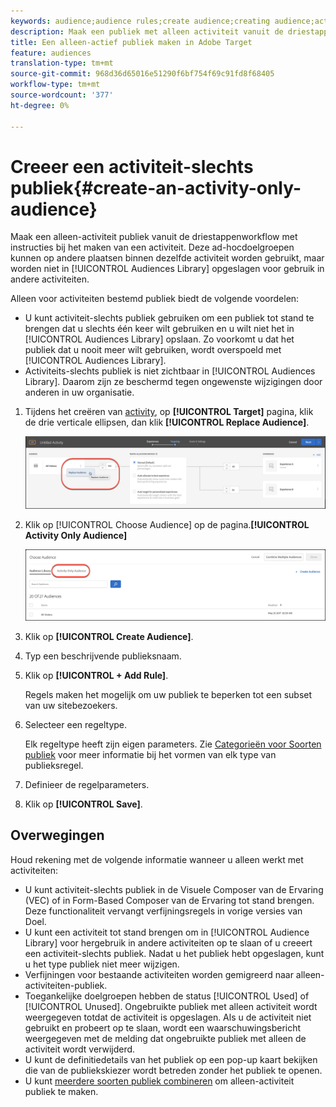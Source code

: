 ```yaml
---
keywords: audience;audience rules;create audience;creating audience;activity only;activity-only;adhoc
description: Maak een publiek met alleen activiteit vanuit de driestappenworkflow van Adobe Target wanneer u een activiteit maakt. Deze speciale doelgroepen kunnen op andere plaatsen binnen dezelfde activiteit worden gebruikt, maar worden niet opgeslagen in de Soortbibliotheek voor gebruik in andere activiteiten.
title: Een alleen-actief publiek maken in Adobe Target
feature: audiences
translation-type: tm+mt
source-git-commit: 968d36d65016e51290f6bf754f69c91fd8f68405
workflow-type: tm+mt
source-wordcount: '377'
ht-degree: 0%

---
```



# Creeer een activiteit-slechts publiek{#create-an-activity-only-audience}

Maak een alleen-activiteit publiek vanuit de driestappenworkflow met instructies bij het maken van een activiteit. Deze ad-hocdoelgroepen kunnen op andere plaatsen binnen dezelfde activiteit worden gebruikt, maar worden niet in [!UICONTROL Audiences Library] opgeslagen voor gebruik in andere activiteiten.

Alleen voor activiteiten bestemd publiek biedt de volgende voordelen:

* U kunt activiteit-slechts publiek gebruiken om een publiek tot stand te brengen dat u slechts één keer wilt gebruiken en u wilt niet het in [!UICONTROL Audiences Library] opslaan. Zo voorkomt u dat het publiek dat u nooit meer wilt gebruiken, wordt overspoeld met [!UICONTROL Audiences Library].
* Activiteits-slechts publiek is niet zichtbaar in [!UICONTROL Audiences Library]. Daarom zijn ze beschermd tegen ongewenste wijzigingen door anderen in uw organisatie.

1. Tijdens het creëren van [activity](/help/c-activities/activities.md#concept_D317A95A1AB54674BA7AB65C7985BA03), op **[!UICONTROL Target]** pagina, klik de drie verticale ellipsen, dan klik **[!UICONTROL Replace Audience]**.

   ![Stap resultaat](assets/edit_audience.png)

1. Klik op [!UICONTROL Choose Audience] op de pagina.**[!UICONTROL Activity Only Audience]**

   ![](assets/activity-only-aud.png)

1. Klik op **[!UICONTROL Create Audience]**.
1. Typ een beschrijvende publieksnaam.
1. Klik op **[!UICONTROL + Add Rule]**.

   Regels maken het mogelijk om uw publiek te beperken tot een subset van uw sitebezoekers.

1. Selecteer een regeltype.

   Elk regeltype heeft zijn eigen parameters. Zie [Categorieën voor Soorten publiek](/help/c-target/c-audiences/c-target-rules/target-rules.md#concept_E3A77E42F1644503A829B5107B20880D) voor meer informatie bij het vormen van elk type van publieksregel.

1. Definieer de regelparameters.
1. Klik op **[!UICONTROL Save]**.

## Overwegingen

Houd rekening met de volgende informatie wanneer u alleen werkt met activiteiten:

* U kunt activiteit-slechts publiek in de Visuele Composer van de Ervaring (VEC) of in Form-Based Composer van de Ervaring tot stand brengen. Deze functionaliteit vervangt verfijningsregels in vorige versies van Doel.
* U kunt een activiteit tot stand brengen om in [!UICONTROL Audience Library] voor hergebruik in andere activiteiten op te slaan of u creeert een activiteit-slechts publiek. Nadat u het publiek hebt opgeslagen, kunt u het type publiek niet meer wijzigen.
* Verfijningen voor bestaande activiteiten worden gemigreerd naar alleen-activiteiten-publiek.
* Toegankelijke doelgroepen hebben de status [!UICONTROL Used] of [!UICONTROL Unused]. Ongebruikte publiek met alleen activiteit wordt weergegeven totdat de activiteit is opgeslagen. Als u de activiteit niet gebruikt en probeert op te slaan, wordt een waarschuwingsbericht weergegeven met de melding dat ongebruikte publiek met alleen de activiteit wordt verwijderd.
* U kunt de definitiedetails van het publiek op een pop-up kaart bekijken die van de publiekskiezer wordt betreden zonder het publiek te openen.
* U kunt [meerdere soorten publiek combineren](/help/c-target/combining-multiple-audiences.md#concept_A7386F1EA4394BD2AB72399C225981E5) om alleen-activiteit publiek te maken.

